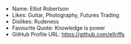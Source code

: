 - Name: Elliot Robertson
- Likes: Guitar, Photography, Futures Trading
- Dislikes: Rudeness
- Favourite Quote: Knowledge is power
- GitHub Profile URL: https://github.com/ellriffs
